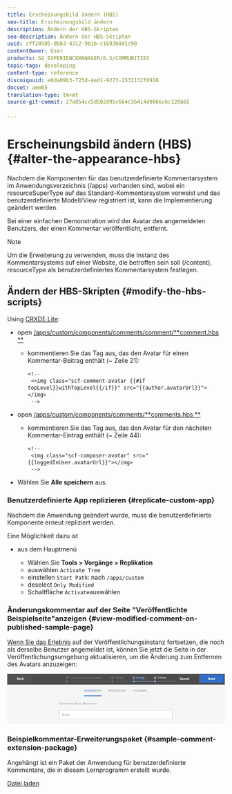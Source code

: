 ```yaml
---
title: Erscheinungsbild ändern (HBS)
seo-title: Erscheinungsbild ändern
description: Ändern der HBS-Skripten
seo-description: Ändern der HBS-Skripten
uuid: cff24505-dbb3-4312-9b1b-c1693b8d1c98
contentOwner: User
products: SG_EXPERIENCEMANAGER/6.5/COMMUNITIES
topic-tags: developing
content-type: reference
discoiquuid: e0da09b3-725d-4ed1-9273-2532132f6918
docset: aem65
translation-type: tm+mt
source-git-commit: 27a054cc5d502d95c664c3b414d0066c6c120b65

---
```



# Erscheinungsbild ändern (HBS){#alter-the-appearance-hbs}

Nachdem die Komponenten für das benutzerdefinierte Kommentarsystem im Anwendungsverzeichnis (/apps) vorhanden sind, wobei ein resourceSuperType auf das Standard-Kommentarsystem verweist und das benutzerdefinierte Modell/View registriert ist, kann die Implementierung geändert werden.

Bei einer einfachen Demonstration wird der Avatar des angemeldeten Benutzers, der einen Kommentar veröffentlicht, entfernt.

>[!NOTE]
>
>Um die Erweiterung zu verwenden, muss die Instanz des Kommentarsystems auf einer Website, die betroffen sein soll (/content), resourceType als benutzerdefiniertes Kommentarsystem festlegen.

## Ändern der HBS-Skripten {#modify-the-hbs-scripts}

Using [CRXDE Lite](/help/sites-developing/developing-with-crxde-lite.md):

* open [/apps/custom/components/comments/comment/**comment.hbs **](https://localhost:4502/crx/de/index.jsp#/apps/custom/components/comments/comment/comment.hbs)

   * kommentieren Sie das Tag aus, das den Avatar für einen Kommentar-Beitrag enthält (~ Zeile 21):

      ```
      <!--
       <<img class="scf-comment-avatar {{#if topLevel}}withTopLevel{{/if}}" src="{{author.avatarUrl}}"></img>
       -->
      ```

* open [/apps/custom/components/comments/**comments.hbs **](https://localhost:4502/crx/de/index.jsp#/apps/custom/components/comments/comments.hbs)

   * kommentieren Sie das Tag aus, das den Avatar für den nächsten Kommentar-Eintrag enthält (~ Zeile 44):

      ```
      <!--
       <img class="scf-composer-avatar" src="{{loggedInUser.avatarUrl}}"></img>
       -->
      ```

* Wählen Sie **Alle speichern** aus.

### Benutzerdefinierte App replizieren {#replicate-custom-app}

Nachdem die Anwendung geändert wurde, muss die benutzerdefinierte Komponente erneut repliziert werden.

Eine Möglichkeit dazu ist

* aus dem Hauptmenü

   * Wählen Sie **Tools > Vorgänge > Replikation**
   * auswählen `Activate Tree`
   * einstellen `Start Path`: nach `/apps/custom`
   * deselect `Only Modified`
   * Schaltfläche `Activate`auswählen

### Änderungskommentar auf der Seite &quot;Veröffentlichte Beispielseite&quot;anzeigen {#view-modified-comment-on-published-sample-page}

[Wenn Sie das Erlebnis](/help/communities/extend-sample-page.md#publish-sample-page) auf der Veröffentlichungsinstanz fortsetzen, die noch als derselbe Benutzer angemeldet ist, können Sie jetzt die Seite in der Veröffentlichungsumgebung aktualisieren, um die Änderung zum Entfernen des Avatars anzuzeigen:

![chlimage_1-136](assets/chlimage_1-136.png)

### Beispielkommentar-Erweiterungspaket {#sample-comment-extension-package}

Angehängt ist ein Paket der Anwendung für benutzerdefinierte Kommentare, die in diesem Lernprogramm erstellt wurde.

[Datei laden](assets/sample-comment-extension-6-1-fp3.zip)
